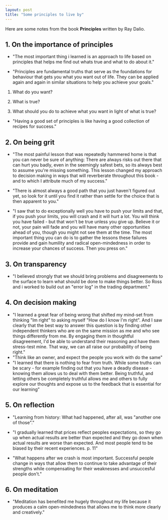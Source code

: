 ```yaml
---
layout: post
title: "Some principles to live by"
---
```


Here are some notes from the book **Principles** written by Ray Dalio.

## 1. On the importance of principles

  

- "The most important thing i learned is an approach to life based on principles that helps me find out whats true and what to do about it."

  

- "Principles are fundamental truths that serve as the foundations for behaviour that gets you what you want out of life. They can be applied again and again in similar situations to help you achieve your goals."

  

1) What do you want?

  

2) What is true?

  

3) What should you do to achieve what you want in light of what is true?

  

- "Having a good set of principles is like having a good collection of recipes for success."

  

## 2. On being grit

  

- "The most painful lesson that was repeatedly hammered home is that you can never be sure of anything: There are always risks out there that can hurt you badly, even in the seemingly safest bets, so its always best to assume you're missing something. This lesson changed my approach to decision making in ways that will reverberate throughout this book - and to which I attribute much of my success."

  

- "There is almost always a good path that you just haven't figured out yet, so look for it until you find it rather than settle for the choice that is then apparent to you."

  

- "I saw that to do exceptionally well you have to push your limits and that, if you push your limits, you will crash and it will hurt a lot. You will think you have failed - but that won't be true unless you give up. Believe it or not, your pain will fade and you will have many other opportunities ahead of you, though you might not see them at the time. The most important thing you can do is to gather the lessons these failures provide and gain humility and radical open-mindedness in order to increase your chances of success. Then you press on."

  

## 3. On transparency

  

- "I believed strongly that we should bring problems and disagreements to the surface to learn what should be done to make things better. So Ross and i worked to build out an "error log" in the trading department."

  

## 4. On decision making

  

- "I learned a great fear of being wrong that shifted my mind-set from thinking "Im right" to asking myself "How do I know I'm right". And I saw clearly that the best way to answer this question is by finding other independent thinkers who are on the same mission as me and who see things differently from me. By engaging them in thoughtful disagreement, I'd be able to understand their reasoning and have them stress-test mine. That way, we can all raise our probability of being right."
- "Think like an owner, and expect the people you work with do the same"
- "I learned that there is nothing to fear from truth. While some truths can be scary - for example finding out that you have a deadly disease - knowing them allows us to deal with them better. Being truthful, and letting others be completely truthful allows me and others to fully explore our thoughts and expose us to the feedback that is essential for our learning"

  

## 5. On reflection

  

- "Learning from history: What had happened, after all, was "another one of those"."

  

- "I gradually learned that prices reflect peoples expectations, so they go up when actual results are better than expected and they go down when actual results are worse than expected. And most people tend to be biased by their recent experiences. p. 11"

  

- "What happens after we crash is most important. Successful people change in ways that allow them to continue to take advantage of their strengths while compensating for their weaknesses and unsuccesful people don't."

  

## 6. On meditation

  

- "Meditation has benefited me hugely throughout my life because it produces a calm open-mindedness that allows me to think more clearly and creatively."